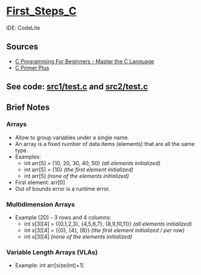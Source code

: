 # [First_Steps_C](https://github.com/asofcs/First_Steps_C/tree/main)

IDE: CodeLite

## Sources
- [C Programming For Beginners - Master the C Language](https://www.udemy.com/course/c-programming-for-beginners-/)
- [C Primer Plus](https://www.oreilly.com/library/view/c-primer-plus/9780133432398/)
## See code: [src1/test.c](https://github.com/asofcs/First_Steps_C/blob/b5-arrays/src1/test.c) and [src2/test.c](https://github.com/asofcs/First_Steps_C/blob/b5-arrays/src2/test.c)
## Brief Notes

### Arrays
- Allow to group variables under a single name.
- An array is a fixed number of data items (elements) that are all the same type.
- Examples:
    - int arr[5] = {10, 20, 30, 40, 50} *(all elements initialized)*
    - int arr[5] = {10} *(the first element initialized)*
    - int arr[5] *(none of the elements initialized)*
- First element: arr[0]
- Out of bounds error is a runtime error.

### Multidimension Arrays
- Example (2D) - 3 rows and 4 columns:
    - int x[3][4] = {{0,1,2,3}, {4,5,6,7}, {8,9,10,11}} *(all elements initialized)*
    - int x[3][4] = {{0}, {4}, {8}} *(the first element initialized / per row)*
    - int x[3][4] *(none of the elements initialized)*

### Variable Length Arrays (VLAs)
- Example: int arr[size(int)+1]
